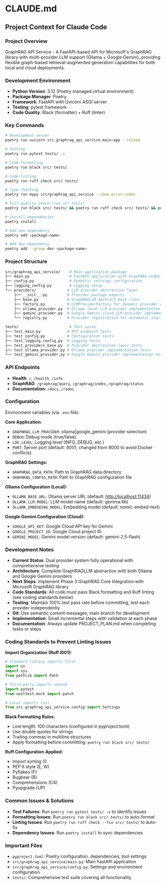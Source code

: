 # CLAUDE.md

## Project Context for Claude Code

### Project Overview

GraphRAG API Service - A FastAPI-based API for Microsoft's GraphRAG library with multi-provider LLM support (Ollama + Google Gemini), providing flexible graph-based retrieval-augmented generation capabilities for both local and cloud deployments.

### Development Environment

* **Python Version**: 3.12 (Poetry managed virtual environment)
* **Package Manager**: Poetry
* **Framework**: FastAPI with Uvicorn ASGI server
* **Testing**: pytest framework
* **Code Quality**: Black (formatter) + Ruff (linter)

### Key Commands

```bash
# Development server
poetry run uvicorn src.graphrag_api_service.main:app --reload

# Testing
poetry run pytest tests/ -v

# Code formatting
poetry run black src/ tests/

# Code linting  
poetry run ruff check src/ tests/

# Type checking
poetry run mypy src/graphrag_api_service --show-error-codes

# Full quality check (run all tools)
poetry run black src/ tests/ && poetry run ruff check src/ tests/ && poetry run mypy src/graphrag_api_service --show-error-codes

# Install dependencies
poetry install

# Add new dependency
poetry add <package-name>

# Add dev dependency
poetry add --group dev <package-name>
```

### Project Structure

```bash
src/graphrag_api_service/    # Main application package
├── main.py                  # FastAPI application with GraphRAG endpoints
├── config.py                # Pydantic settings configuration
├── logging_config.py        # Logging setup
└── providers/              # LLM provider abstraction layer
    ├── __init__.py         # Provider package exports
    ├── base.py             # GraphRAGLLM abstract base class
    ├── factory.py          # LLMProviderFactory for dynamic provider creation
    ├── ollama_provider.py  # Ollama local LLM provider implementation
    ├── gemini_provider.py  # Google Gemini cloud LLM provider implementation
    └── registry.py         # Provider registration for automatic startup

tests/                       # Test suite
├── test_main.py            # API endpoint tests
├── test_config.py          # Configuration tests
├── test_logging_config.py  # Logging tests
├── test_providers_base.py  # Provider abstraction layer tests
├── test_ollama_provider.py # Ollama provider implementation tests
└── test_gemini_provider.py # Google Gemini provider implementation tests
```

### API Endpoints

* **Health**: `/`, `/health`, `/info`
* **GraphRAG**: `/graphrag/query`, `/graphrag/index`, `/graphrag/status`
* **Documentation**: `/docs`, `/redoc`

### Configuration

Environment variables (via `.env` file):

**Core Application:**

* `GRAPHRAG_LLM_PROVIDER`: ollama|google_gemini (provider selection)
* `DEBUG`: Debug mode (true/false)
* `LOG_LEVEL`: Logging level (INFO, DEBUG, etc.)
* `PORT`: Server port (default: 8001, changed from 8000 to avoid Docker conflicts)

**GraphRAG Settings:**

* `GRAPHRAG_DATA_PATH`: Path to GraphRAG data directory
* `GRAPHRAG_CONFIG_PATH`: Path to GraphRAG configuration file

**Ollama Configuration (Local):**

* `OLLAMA_BASE_URL`: Ollama server URL (default: <http://localhost:11434>)
* `OLLAMA_LLM_MODEL`: LLM model name (default: gemma:4b)
* `OLLAMA_EMBEDDING_MODEL`: Embedding model (default: nomic-embed-text)

**Google Gemini Configuration (Cloud):**

* `GOOGLE_API_KEY`: Google Cloud API key for Gemini
* `GOOGLE_PROJECT_ID`: Google Cloud project ID
* `GEMINI_MODEL`: Gemini model version (default: gemini-2.5-flash)

### Development Notes

* **Current Status**: Dual provider system fully operational with comprehensive testing
* **Architecture**: Complete GraphRAGLLM abstraction with both Ollama and Google Gemini providers
* **Next Steps**: Implement Phase 3 GraphRAG Core Integration with Microsoft GraphRAG library
* **Code Standards**: All code must pass Black formatting and Ruff linting (see coding standards below)
* **Testing**: Maintain 100% test pass rate before committing, test each provider independently
* **Git**: Use semantic commit messages, main branch for development
* **Implementation**: Small incremental steps with validation at each phase
* **Documentation**: Always update PROJECT_PLAN.md when completing tasks or steps

### Coding Standards to Prevent Linting Issues

**Import Organization (Ruff I001):**

```python
# Standard library imports first
import os
import sys
from pathlib import Path

# Third-party imports second
import pytest
from unittest.mock import patch

# Local imports last
from src.graphrag_api_service.config import Settings
```

**Black Formatting Rules:**

* Line length: 100 characters (configured in pyproject.toml)
* Use double quotes for strings
* Trailing commas in multiline structures
* Apply formatting before committing: `poetry run black src/ tests/`

**Ruff Configuration Applied:**

* Import sorting (I)
* PEP 8 style (E, W)
* Pyflakes (F)  
* Bugbear (B)
* Comprehensions (C4)
* Pyupgrade (UP)

### Common Issues & Solutions

* **Test Failures**: Run `poetry run pytest tests/ -v` to identify issues
* **Formatting Issues**: Run `poetry run black src/ tests/` to auto-format
* **Linting Issues**: Run `poetry run ruff check --fix src/ tests/` to auto-fix
* **Dependency Issues**: Run `poetry install` to sync dependencies

### Important Files

* `pyproject.toml`: Poetry configuration, dependencies, tool settings
* `src/graphrag_api_service/main.py`: Main FastAPI application
* `src/graphrag_api_service/config.py`: Settings and environment configuration
* `tests/`: Comprehensive test suite covering all functionality
